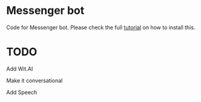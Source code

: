 # Messenger bot
Code for Messenger bot. Please check the full [tutorial](http://tsaprailis.com/2016/06/02/How-to-build-and-deploy-a-Facebook-Messenger-bot-with-Python-and-Flask-a-tutorial) on how to install this.

# TODO
Add Wit.AI

Make it conversational

Add Speech
